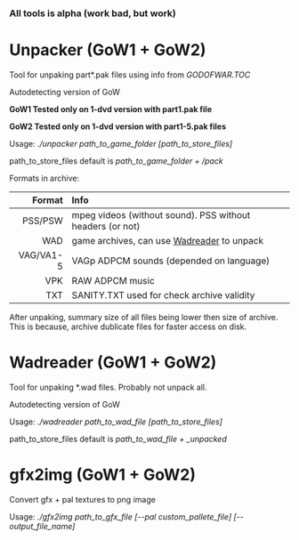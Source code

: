 ### All tools is alpha (work bad, but work)

# Unpacker (GoW1 + GoW2)
Tool for unpaking part\*.pak files using info from *GODOFWAR.TOC*

Autodetecting version of GoW

**GoW1 Tested only on 1-dvd version with part1.pak file**

**GoW2 Tested only on 1-dvd version with part1-5.pak files**

Usage: *./unpacker path_to_game_folder [path_to_store_files]*

path_to_store_files default is *path_to_game_folder + /pack*

Formats in archive:

| Format | Info |
|-------:|:-----|
| PSS/PSW | mpeg videos (without sound). PSS without headers (or not)|
| WAD | game archives, can use [Wadreader](#Wadreader) to unpack |
| VAG/VA1-5 | VAGp ADPCM sounds (depended on language) |
| VPK | RAW ADPCM music |
| TXT | SANITY.TXT used for check archive validity |

After unpaking, summary size of all files being lower then size of archive. This is because, archive dublicate files for faster access on disk.

# Wadreader (GoW1 + GoW2)
Tool for unpaking *.wad files. Probably not unpack all.

Autodetecting version of GoW

Usage: *./wadreader path_to_wad_file [path_to_store_files]*

path_to_store_files default is *path_to_wad_file + _unpacked*

# gfx2img (GoW1 + GoW2)
Convert gfx + pal textures to png image

Usage: *./gfx2img path_to_gfx_file [--pal custom_pallete_file] [--output_file_name]*
